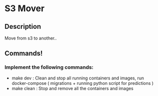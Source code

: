 # S3 Mover

## Description
Move from s3 to another..

## Commands!
### Implement the following commands:

- make dev : Clean and stop all running containers and images, run docker-compose ( migrations + running python script for predictions ) 
- make clean : Stop and remove all the containers and images
